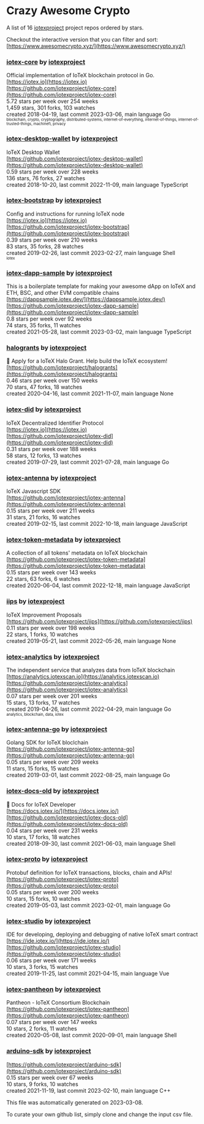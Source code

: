 # Crazy Awesome Crypto
A list of 16 [iotexproject](https://github.com/iotexproject) project repos ordered by stars.  

Checkout the interactive version that you can filter and sort: 
[https://www.awesomecrypto.xyz/](https://www.awesomecrypto.xyz/)  


### [iotex-core](https://github.com/iotexproject/iotex-core) by [iotexproject](https://github.com/iotexproject)  
Official implementation of IoTeX blockchain protocol in Go.  
[https://iotex.io](https://iotex.io)  
[https://github.com/iotexproject/iotex-core](https://github.com/iotexproject/iotex-core)  
5.72 stars per week over 254 weeks  
1,459 stars, 301 forks, 103 watches  
created 2018-04-19, last commit 2023-03-06, main language Go  
<sub><sup>blockchain, crypto, cryptography, distributed-systems, internet-of-everything, internet-of-things, internet-of-trusted-things, machinefi, privacy</sup></sub>


### [iotex-desktop-wallet](https://github.com/iotexproject/iotex-desktop-wallet) by [iotexproject](https://github.com/iotexproject)  
IoTeX Desktop Wallet  
[https://github.com/iotexproject/iotex-desktop-wallet](https://github.com/iotexproject/iotex-desktop-wallet)  
0.59 stars per week over 228 weeks  
136 stars, 76 forks, 27 watches  
created 2018-10-20, last commit 2022-11-09, main language TypeScript  


### [iotex-bootstrap](https://github.com/iotexproject/iotex-bootstrap) by [iotexproject](https://github.com/iotexproject)  
Config and instructions for running IoTeX node  
[https://iotex.io](https://iotex.io)  
[https://github.com/iotexproject/iotex-bootstrap](https://github.com/iotexproject/iotex-bootstrap)  
0.39 stars per week over 210 weeks  
83 stars, 35 forks, 28 watches  
created 2019-02-26, last commit 2023-02-27, main language Shell  
<sub><sup>iotex</sup></sub>


### [iotex-dapp-sample](https://github.com/iotexproject/iotex-dapp-sample) by [iotexproject](https://github.com/iotexproject)  
This is a boilerplate template for making your awesome dApp on IoTeX and ETH, BSC, and other EVM compatible chains  
[https://dappsample.iotex.dev/](https://dappsample.iotex.dev/)  
[https://github.com/iotexproject/iotex-dapp-sample](https://github.com/iotexproject/iotex-dapp-sample)  
0.8 stars per week over 92 weeks  
74 stars, 35 forks, 11 watches  
created 2021-05-28, last commit 2023-03-02, main language TypeScript  


### [halogrants](https://github.com/iotexproject/halogrants) by [iotexproject](https://github.com/iotexproject)  
👟 Apply for a IoTeX Halo Grant. Help build the IoTeX ecosystem!  
[https://github.com/iotexproject/halogrants](https://github.com/iotexproject/halogrants)  
0.46 stars per week over 150 weeks  
70 stars, 47 forks, 18 watches  
created 2020-04-16, last commit 2021-11-07, main language None  


### [iotex-did](https://github.com/iotexproject/iotex-did) by [iotexproject](https://github.com/iotexproject)  
IoTeX Decentralized Identifier Protocol  
[https://iotex.io](https://iotex.io)  
[https://github.com/iotexproject/iotex-did](https://github.com/iotexproject/iotex-did)  
0.31 stars per week over 188 weeks  
58 stars, 12 forks, 13 watches  
created 2019-07-29, last commit 2021-07-28, main language Go  


### [iotex-antenna](https://github.com/iotexproject/iotex-antenna) by [iotexproject](https://github.com/iotexproject)  
IoTeX Javascript SDK  
[https://github.com/iotexproject/iotex-antenna](https://github.com/iotexproject/iotex-antenna)  
0.15 stars per week over 211 weeks  
31 stars, 21 forks, 16 watches  
created 2019-02-15, last commit 2022-10-18, main language JavaScript  


### [iotex-token-metadata](https://github.com/iotexproject/iotex-token-metadata) by [iotexproject](https://github.com/iotexproject)  
A collection of all tokens' metadata on IoTeX blockchain  
[https://github.com/iotexproject/iotex-token-metadata](https://github.com/iotexproject/iotex-token-metadata)  
0.15 stars per week over 143 weeks  
22 stars, 63 forks, 6 watches  
created 2020-06-04, last commit 2022-12-18, main language JavaScript  


### [iips](https://github.com/iotexproject/iips) by [iotexproject](https://github.com/iotexproject)  
IoTeX Improvement Proposals  
[https://github.com/iotexproject/iips](https://github.com/iotexproject/iips)  
0.11 stars per week over 198 weeks  
22 stars, 1 forks, 10 watches  
created 2019-05-21, last commit 2022-05-26, main language None  


### [iotex-analytics](https://github.com/iotexproject/iotex-analytics) by [iotexproject](https://github.com/iotexproject)  
The independent service that analyzes data from IoTeX blockchain  
[https://analytics.iotexscan.io](https://analytics.iotexscan.io)  
[https://github.com/iotexproject/iotex-analytics](https://github.com/iotexproject/iotex-analytics)  
0.07 stars per week over 201 weeks  
15 stars, 13 forks, 17 watches  
created 2019-04-26, last commit 2022-04-29, main language Go  
<sub><sup>analytics, blockchain, data, iotex</sup></sub>


### [iotex-antenna-go](https://github.com/iotexproject/iotex-antenna-go) by [iotexproject](https://github.com/iotexproject)  
Golang SDK for IoTeX bloclchain  
[https://github.com/iotexproject/iotex-antenna-go](https://github.com/iotexproject/iotex-antenna-go)  
0.05 stars per week over 209 weeks  
11 stars, 15 forks, 15 watches  
created 2019-03-01, last commit 2022-08-25, main language Go  


### [iotex-docs-old](https://github.com/iotexproject/iotex-docs-old) by [iotexproject](https://github.com/iotexproject)  
:trumpet: Docs for IoTeX Developer  
[https://docs.iotex.io/](https://docs.iotex.io/)  
[https://github.com/iotexproject/iotex-docs-old](https://github.com/iotexproject/iotex-docs-old)  
0.04 stars per week over 231 weeks  
10 stars, 17 forks, 18 watches  
created 2018-09-30, last commit 2021-06-03, main language Shell  


### [iotex-proto](https://github.com/iotexproject/iotex-proto) by [iotexproject](https://github.com/iotexproject)  
Protobuf definition for IoTeX transactions, blocks, chain and APIs!  
[https://github.com/iotexproject/iotex-proto](https://github.com/iotexproject/iotex-proto)  
0.05 stars per week over 200 weeks  
10 stars, 15 forks, 10 watches  
created 2019-05-03, last commit 2023-02-01, main language Go  


### [iotex-studio](https://github.com/iotexproject/iotex-studio) by [iotexproject](https://github.com/iotexproject)  
IDE for developing, deploying and debugging of native IoTeX smart contract  
[https://ide.iotex.io/](https://ide.iotex.io/)  
[https://github.com/iotexproject/iotex-studio](https://github.com/iotexproject/iotex-studio)  
0.06 stars per week over 171 weeks  
10 stars, 3 forks, 15 watches  
created 2019-11-25, last commit 2021-04-15, main language Vue  


### [iotex-pantheon](https://github.com/iotexproject/iotex-pantheon) by [iotexproject](https://github.com/iotexproject)  
Pantheon - IoTeX Consortium Blockchain  
[https://github.com/iotexproject/iotex-pantheon](https://github.com/iotexproject/iotex-pantheon)  
0.07 stars per week over 147 weeks  
10 stars, 2 forks, 11 watches  
created 2020-05-08, last commit 2020-09-01, main language Shell  


### [arduino-sdk](https://github.com/iotexproject/arduino-sdk) by [iotexproject](https://github.com/iotexproject)  
  
[https://github.com/iotexproject/arduino-sdk](https://github.com/iotexproject/arduino-sdk)  
0.15 stars per week over 67 weeks  
10 stars, 9 forks, 10 watches  
created 2021-11-19, last commit 2023-02-10, main language C++  


This file was automatically generated on 2023-03-08.  

To curate your own github list, simply clone and change the input csv file.  